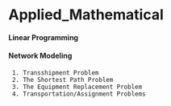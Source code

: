 # Applied_Mathematical

#### Linear Programming
#### Network Modeling
     1. Transshipment Problem
     2. The Shortest Path Problem
     3. The Equipment Replacement Problem
     4. Transportation/Assignment Problems
